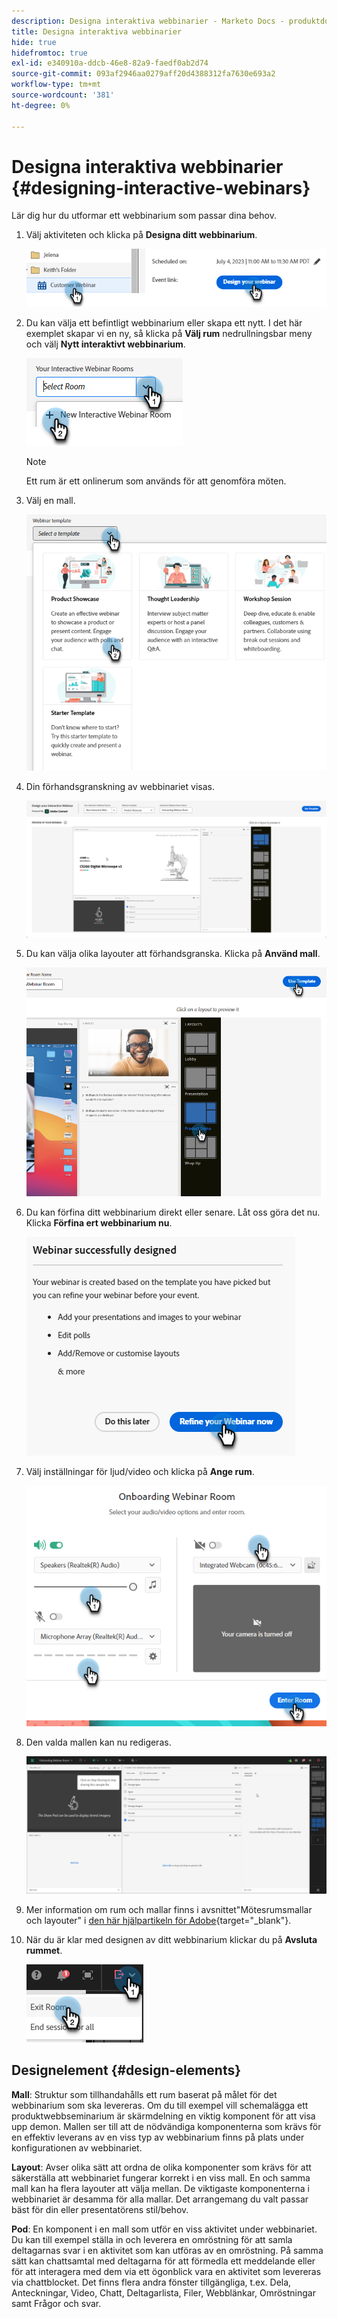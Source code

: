 ```yaml
---
description: Designa interaktiva webbinarier - Marketo Docs - produktdokumentation
title: Designa interaktiva webbinarier
hide: true
hidefromtoc: true
exl-id: e340910a-ddcb-46e8-82a9-faedf0ab2d74
source-git-commit: 093af2946aa0279aff20d4388312fa7630e693a2
workflow-type: tm+mt
source-wordcount: '381'
ht-degree: 0%

---
```


# Designa interaktiva webbinarier {#designing-interactive-webinars}

Lär dig hur du utformar ett webbinarium som passar dina behov.

1. Välj aktiviteten och klicka på **Designa ditt webbinarium**.

   ![](assets/designing-interactive-webinars-1.png)

1. Du kan välja ett befintligt webbinarium eller skapa ett nytt. I det här exemplet skapar vi en ny, så klicka på **Välj rum** nedrullningsbar meny och välj **Nytt interaktivt webbinarium**.

   ![](assets/designing-interactive-webinars-2.png)

   >[!NOTE]
   >
   >Ett rum är ett onlinerum som används för att genomföra möten.

1. Välj en mall.

   ![](assets/designing-interactive-webinars-3.png)

1. Din förhandsgranskning av webbinariet visas.

   ![](assets/designing-interactive-webinars-4.png)

1. Du kan välja olika layouter att förhandsgranska. Klicka på **Använd mall**.

   ![](assets/designing-interactive-webinars-5.png)

1. Du kan förfina ditt webbinarium direkt eller senare. Låt oss göra det nu. Klicka **Förfina ert webbinarium nu**.

   ![](assets/designing-interactive-webinars-6.png)

1. Välj inställningar för ljud/video och klicka på **Ange rum**.

   ![](assets/designing-interactive-webinars-7.png)

1. Den valda mallen kan nu redigeras.

   ![](assets/designing-interactive-webinars-8.png)

1. Mer information om rum och mallar finns i avsnittet&quot;Mötesrumsmallar och layouter&quot; i [den här hjälpartikeln för Adobe](https://helpx.adobe.com/in/adobe-connect/using/creating-arranging-meetings.html#creating_and_arranging_meetings){target="_blank"}.

1. När du är klar med designen av ditt webbinarium klickar du på **Avsluta rummet**.

   ![](assets/designing-interactive-webinars-9.png)

## Designelement {#design-elements}

**Mall**: Struktur som tillhandahålls ett rum baserat på målet för det webbinarium som ska levereras. Om du till exempel vill schemalägga ett produktwebbseminarium är skärmdelning en viktig komponent för att visa upp demon. Mallen ser till att de nödvändiga komponenterna som krävs för en effektiv leverans av en viss typ av webbinarium finns på plats under konfigurationen av webbinariet.

**Layout**: Avser olika sätt att ordna de olika komponenter som krävs för att säkerställa att webbinariet fungerar korrekt i en viss mall. En och samma mall kan ha flera layouter att välja mellan. De viktigaste komponenterna i webbinariet är desamma för alla mallar. Det arrangemang du valt passar bäst för din eller presentatörens stil/behov.

**Pod**: En komponent i en mall som utför en viss aktivitet under webbinariet. Du kan till exempel ställa in och leverera en omröstning för att samla deltagarnas svar i en aktivitet som kan utföras av en omröstning. På samma sätt kan chattsamtal med deltagarna för att förmedla ett meddelande eller för att interagera med dem via ett ögonblick vara en aktivitet som levereras via chattblocket. Det finns flera andra fönster tillgängliga, t.ex. Dela, Anteckningar, Video, Chatt, Deltagarlista, Filer, Webblänkar, Omröstningar samt Frågor och svar.
